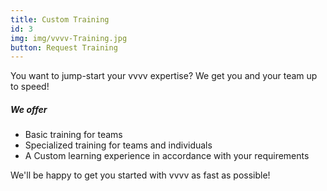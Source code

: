 ```yaml
---
title: Custom Training
id: 3
img: img/vvvv-Training.jpg
button: Request Training 
---
```

<p class="font-weight-bold">You want to jump-start your vvvv expertise? We get you and your team up to speed!</p>

<h5>We offer</h5>

<ul>
    <li>Basic training for teams</li>
    <li>Specialized training for teams and individuals</li>
    <li>A Custom learning experience in accordance with your requirements</li>
</ul>

We'll be happy to get you started with vvvv as fast as possible!